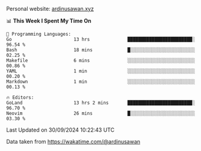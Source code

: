 Personal website: [ardinusawan.xyz](https://ardinusawan.xyz)

<!--START_SECTION:waka-->
📊 **This Week I Spent My Time On** 

```text
💬 Programming Languages: 
Go                       13 hrs              ████████████████████████░   96.54 % 
Bash                     18 mins             █░░░░░░░░░░░░░░░░░░░░░░░░   02.25 % 
Makefile                 6 mins              ░░░░░░░░░░░░░░░░░░░░░░░░░   00.86 % 
YAML                     1 min               ░░░░░░░░░░░░░░░░░░░░░░░░░   00.20 % 
Markdown                 1 min               ░░░░░░░░░░░░░░░░░░░░░░░░░   00.13 % 

🔥 Editors: 
GoLand                   13 hrs 2 mins       ████████████████████████░   96.70 % 
Neovim                   26 mins             █░░░░░░░░░░░░░░░░░░░░░░░░   03.30 % 
```


 Last Updated on 30/09/2024 10:22:43 UTC
<!--END_SECTION:waka-->
Data taken from https://wakatime.com/@ardinusawan

